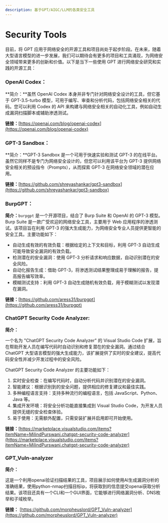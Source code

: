 ```yaml
---
description: 基于GPT/AIGC/LLM的各类安全工具
---
```


# Security Tools

目前，将 GPT 应用于网络安全的开源工具和项目尚处于起步阶段。在未来，随着大型语言模型的进一步发展，我们可以期待会有更多的项目和工具涌现，为网络安全领域带来更多的创新和价值。以下是当下一些使用 GPT 进行网络安全研究和实践的开源工具：

### **OpenAI Codex：**

**简介：**虽然 OpenAI Codex 本身并非专门针对网络安全设计的工具，但它基于 GPT-3.5-turbo 模型，可用于编写、审查和分析代码，包括网络安全相关的代码。您可以利用 Codex 的 API 来构建与网络安全相关的自动化工具，例如自动生成漏洞扫描脚本或辅助渗透测试。

**链接：**[https://openai.com/blog/openai-codex](https://openai.com/blog/openai-codex)



### **GPT-3 Sandbox：**

**简介：**GPT-3 Sandbox 是一个可用于快速实验和测试 GPT-3 的在线平台。虽然它同样不是专门为网络安全设计的，但您可以利用该平台为 GPT-3 提供网络安全相关的预设指令（Prompts），从而探索 GPT-3 在网络安全领域的潜在应用。

**链接：**[https://github.com/shreyashankar/gpt3-sandbox](https://github.com/shreyashankar/gpt3-sandbox)



### **BurpGPT：**

**简介：**`burpgpt` 是一个开源项目，结合了 Burp Suite 和 OpenAI 的 GPT-3 模型。Burp Suite 是一款广受欢迎的网络安全工具，主要用于 Web 应用程序的渗透测试。该项目旨在利用 GPT-3 的强大生成能力，为网络安全专业人员提供更智能的安全工具。主要功能如下：

* 自动生成有效的有效负载：根据给定的上下文和目标，利用 GPT-3 自动生成可能导致安全漏洞的有效负载。
* 检测潜在的安全漏洞：使用 GPT-3 分析请求和响应数据，自动识别潜在的安全风险。
* 自动化报告生成：借助 GPT-3，将渗透测试结果整理成易于理解的报告，提高报告编写效率。
* 模糊测试支持：利用 GPT-3 自动生成随机有效负载，用于模糊测试以发现潜在漏洞。

**链接：**[https://github.com/aress31/burpgpt](https://github.com/aress31/burpgpt)



### **ChatGPT Security Code Analyzer:**

**简介：**

一个名为 "ChatGPT Security Code Analyzer" 的 Visual Studio Code 扩展，旨在帮助开发人员在编写代码时自动识别和修复潜在的安全漏洞。通过结合 ChatGPT 大型语言模型的强大生成能力，该扩展提供了实时的安全建议，提高代码安全性并减少开发过程中的安全风险。

ChatGPT Security Code Analyzer 的主要功能如下：

1. 实时安全检查：在编写代码时，自动分析代码并识别潜在的安全漏洞。
2. 智能建议：根据识别到的安全问题，提供相应的修复建议和最佳实践。
3. 多种编程语言支持：支持多种流行的编程语言，包括 JavaScript、Python、Java 等。
4. 集成开发环境：将安全分析功能直接集成到 Visual Studio Code，为开发人员提供无缝的安全检查体验。
5. 易于使用：无需额外配置，只需安装扩展并启用即可开始使用。

**链接：**[https://marketplace.visualstudio.com/items?itemName=MilindPurswani.chatgpt-security-code-analyzer](https://marketplace.visualstudio.com/items?itemName=MilindPurswani.chatgpt-security-code-analyzer)

### **GPT_Vuln-analyzer**
**简介：**

这是一个利用openai验证扫描结果的工具，项目展示如何使用AI生成漏洞分析的准确结果，使用python-nmap扫描目标ip，将获取到的信息提交openai获取分析结果。该项目还具有一个CLI和一个GUI界面，它能够进行网络漏洞分析、DNS枚举和子域枚举。

**链接：** [https://github.com/morpheuslord/GPT_Vuln-analyzer](https://github.com/morpheuslord/GPT_Vuln-analyzer)

